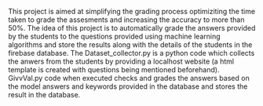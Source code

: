 This project is aimed at simplifying the grading process optimiziting the time taken to grade the assesments and increasing the accuracy to more than 50%.
The idea of this project is to automatically grade the answers provided by the students to the questions provided using machine learning algorithms and store the results along with the details of the students in the firebase database.
The Dataset_collector.py is a python code which collects the anwers from the students by providing a localhost website (a html template is created with questions being mentioned beforehand).
GivvVal.py code when executed checks and grades the answers based on the model answers and keywords provided in the database and stores the result in the database.
